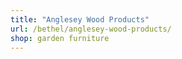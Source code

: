 ```yaml
---
title: "Anglesey Wood Products"
url: /bethel/anglesey-wood-products/
shop: garden furniture
---
```

